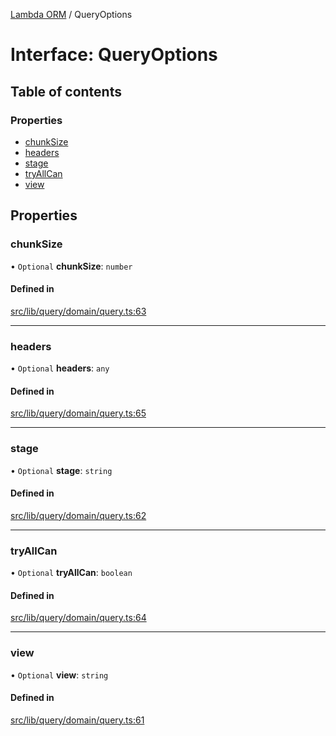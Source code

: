 [Lambda ORM](../README.md) / QueryOptions

# Interface: QueryOptions

## Table of contents

### Properties

- [chunkSize](QueryOptions.md#chunksize)
- [headers](QueryOptions.md#headers)
- [stage](QueryOptions.md#stage)
- [tryAllCan](QueryOptions.md#tryallcan)
- [view](QueryOptions.md#view)

## Properties

### chunkSize

• `Optional` **chunkSize**: `number`

#### Defined in

[src/lib/query/domain/query.ts:63](https://github.com/FlavioLionelRita/lambdaorm/blob/1e58311b/lib/src/lib/query/domain/query.ts#L63)

___

### headers

• `Optional` **headers**: `any`

#### Defined in

[src/lib/query/domain/query.ts:65](https://github.com/FlavioLionelRita/lambdaorm/blob/1e58311b/lib/src/lib/query/domain/query.ts#L65)

___

### stage

• `Optional` **stage**: `string`

#### Defined in

[src/lib/query/domain/query.ts:62](https://github.com/FlavioLionelRita/lambdaorm/blob/1e58311b/lib/src/lib/query/domain/query.ts#L62)

___

### tryAllCan

• `Optional` **tryAllCan**: `boolean`

#### Defined in

[src/lib/query/domain/query.ts:64](https://github.com/FlavioLionelRita/lambdaorm/blob/1e58311b/lib/src/lib/query/domain/query.ts#L64)

___

### view

• `Optional` **view**: `string`

#### Defined in

[src/lib/query/domain/query.ts:61](https://github.com/FlavioLionelRita/lambdaorm/blob/1e58311b/lib/src/lib/query/domain/query.ts#L61)
